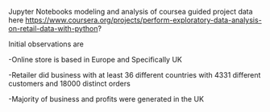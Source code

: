 Jupyter Notebooks modeling and analysis of coursea guided project data here https://www.coursera.org/projects/perform-exploratory-data-analysis-on-retail-data-with-python?

Initial observations are

-Online store is based in Europe and Specifically UK

-Retailer did business with at least 36 different countries with 4331 different customers and 18000 distinct orders

-Majority of business and profits were generated in the UK
